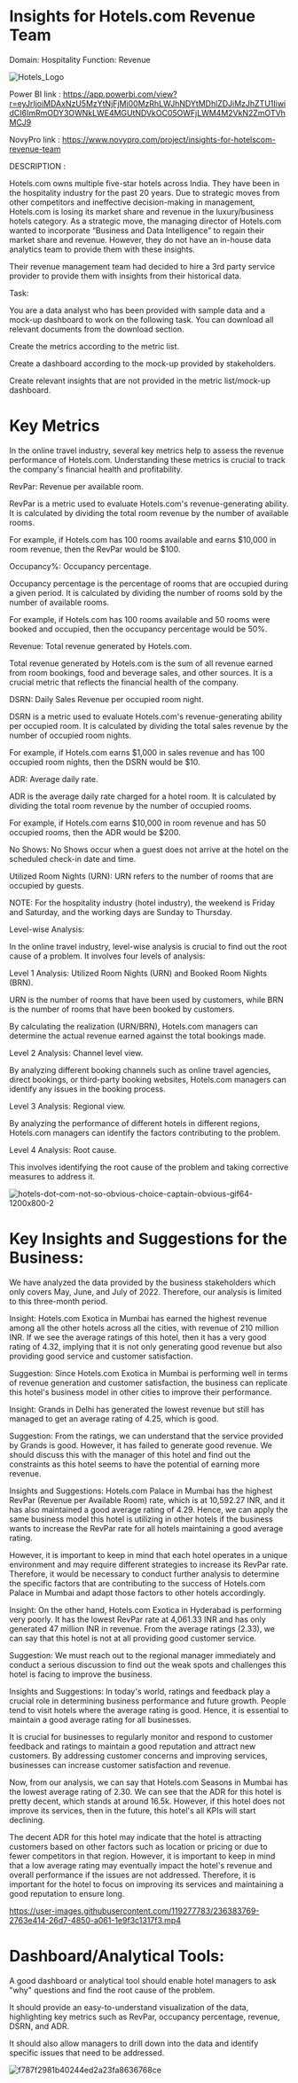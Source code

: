 # Insights for Hotels.com Revenue Team


Domain: Hospitality    Function: Revenue 



![Hotels_Logo](https://user-images.githubusercontent.com/119277783/236382213-8e7101b3-bde4-451b-a5e9-67034ec7ab27.jpg)




Power BI link : https://app.powerbi.com/view?r=eyJrIjoiMDAxNzU5MzYtNjFjMi00MzRhLWJhNDYtMDhlZDJiMzJhZTU1IiwidCI6ImRmODY3OWNkLWE4MGUtNDVkOC05OWFjLWM4M2VkN2ZmOTVhMCJ9

NovyPro link : https://www.novypro.com/project/insights-for-hotelscom-revenue-team



DESCRIPTION : 

Hotels.com owns multiple five-star hotels across India. They have been in the hospitality industry for the past 20 years. Due to strategic moves from other competitors and ineffective decision-making in management, Hotels.com is losing its market share and revenue in the luxury/business hotels category. As a strategic move, the managing director of Hotels.com wanted to incorporate “Business and Data Intelligence” to regain their market share and revenue. However, they do not have an in-house data analytics team to provide them with these insights.

Their revenue management team had decided to hire a 3rd party service provider to provide them with insights from their historical data.



Task:

You are a data analyst who has been provided with sample data and a mock-up dashboard to work on the following task. You can download all relevant documents from the download section.

Create the metrics according to the metric list.

Create a dashboard according to the mock-up provided by stakeholders.

Create relevant insights that are not provided in the metric list/mock-up dashboard.



# Key Metrics




In the online travel industry, several key metrics help to assess the revenue performance of Hotels.com. Understanding these metrics is crucial to track the company's financial health and profitability.

RevPar: Revenue per available room.

RevPar is a metric used to evaluate Hotels.com's revenue-generating ability. It is calculated by dividing the total room revenue by the number of available rooms.

For example, if Hotels.com has 100 rooms available and earns $10,000 in room revenue, then the RevPar would be $100.

Occupancy%: Occupancy percentage.

Occupancy percentage is the percentage of rooms that are occupied during a given period. It is calculated by dividing the number of rooms sold by the number of available rooms.

For example, if Hotels.com has 100 rooms available and 50 rooms were booked and occupied, then the occupancy percentage would be 50%.

Revenue: Total revenue generated by Hotels.com.

Total revenue generated by Hotels.com is the sum of all revenue earned from room bookings, food and beverage sales, and other sources. It is a crucial metric that reflects the financial health of the company.

DSRN: Daily Sales Revenue per occupied room night.

DSRN is a metric used to evaluate Hotels.com's revenue-generating ability per occupied room. It is calculated by dividing the total sales revenue by the number of occupied room nights.

For example, if Hotels.com earns $1,000 in sales revenue and has 100 occupied room nights, then the DSRN would be $10.

ADR: Average daily rate.

ADR is the average daily rate charged for a hotel room. It is calculated by dividing the total room revenue by the number of occupied rooms.

For example, if Hotels.com earns $10,000 in room revenue and has 50 occupied rooms, then the ADR would be $200.

No Shows: No Shows occur when a guest does not arrive at the hotel on the scheduled check-in date and time.

Utilized Room Nights (URN): URN refers to the number of rooms that are occupied by guests.

NOTE: For the hospitality industry (hotel industry), the weekend is Friday and Saturday, and the working days are Sunday to Thursday.

Level-wise Analysis:

In the online travel industry, level-wise analysis is crucial to find out the root cause of a problem. It involves four levels of analysis:

Level 1 Analysis: Utilized Room Nights (URN) and Booked Room Nights (BRN).

URN is the number of rooms that have been used by customers, while BRN is the number of rooms that have been booked by customers.

By calculating the realization (URN/BRN), Hotels.com managers can determine the actual revenue earned against the total bookings made.

Level 2 Analysis: Channel level view.

By analyzing different booking channels such as online travel agencies, direct bookings, or third-party booking websites, Hotels.com managers can identify any issues in the booking process.

Level 3 Analysis: Regional view.

By analyzing the performance of different hotels in different regions, Hotels.com managers can identify the factors contributing to the problem.

Level 4 Analysis: Root cause.

This involves identifying the root cause of the problem and taking corrective measures to address it.






![hotels-dot-com-not-so-obvious-choice-captain-obvious-gif64-1200x800-2](https://user-images.githubusercontent.com/119277783/236382390-2507372c-2f09-4e20-9748-78890b4ee08e.gif)





# Key Insights and Suggestions for the Business:


We have analyzed the data provided by the business stakeholders which only covers May, June, and July of 2022. Therefore, our analysis is limited to this three-month period.



Insight: Hotels.com Exotica in Mumbai has earned the highest revenue among all the other hotels across all the cities, with revenue of 210 million INR. If we see the average ratings of this hotel, then it has a very good rating of 4.32, implying that it is not only generating good revenue but also providing good service and customer satisfaction.

Suggestion: Since Hotels.com Exotica in Mumbai is performing well in terms of revenue generation and customer satisfaction, the business can replicate this hotel's business model in other cities to improve their performance.



Insight: Grands in Delhi has generated the lowest revenue but still has managed to get an average rating of 4.25, which is good.

Suggestion: From the ratings, we can understand that the service provided by Grands is good. However, it has failed to generate good revenue. We should discuss this with the manager of this hotel and find out the constraints as this hotel seems to have the potential of earning more revenue.



Insights and Suggestions: Hotels.com Palace in Mumbai has the highest RevPar (Revenue per Available Room) rate, which is at 10,592.27 INR, and it has also maintained a good average rating of 4.29. Hence, we can apply the same business model this hotel is utilizing in other hotels if the business wants to increase the RevPar rate for all hotels maintaining a good average rating.

However, it is important to keep in mind that each hotel operates in a unique environment and may require different strategies to increase its RevPar rate. Therefore, it would be necessary to conduct further analysis to determine the specific factors that are contributing to the success of Hotels.com Palace in Mumbai and adapt those factors to other hotels accordingly.



Insight: On the other hand, Hotels.com Exotica in Hyderabad is performing very poorly. It has the lowest RevPar rate at 4,061.33 INR and has only generated 47 million INR in revenue. From the average ratings (2.33), we can say that this hotel is not at all providing good customer service.

Suggestion: We must reach out to the regional manager immediately and conduct a serious discussion to find out the weak spots and challenges this hotel is facing to improve the business.



Insights and Suggestions: In today's world, ratings and feedback play a crucial role in determining business performance and future growth. People tend to visit hotels where the average rating is good. Hence, it is essential to maintain a good average rating for all businesses.

It is crucial for businesses to regularly monitor and respond to customer feedback and ratings to maintain a good reputation and attract new customers. By addressing customer concerns and improving services, businesses can increase customer satisfaction and revenue.

Now, from our analysis, we can say that Hotels.com Seasons in Mumbai has the lowest average rating of 2.30. We can see that the ADR for this hotel is pretty decent, which stands at around 16.5k. However, if this hotel does not improve its services, then in the future, this hotel's all KPIs will start declining.

The decent ADR for this hotel may indicate that the hotel is attracting customers based on other factors such as location or pricing or due to fewer competitors in that region. However, it is important to keep in mind that a low average rating may eventually impact the hotel's revenue and overall performance if the issues are not addressed. Therefore, it is important for the hotel to focus on improving its services and maintaining a good reputation to ensure long.









https://user-images.githubusercontent.com/119277783/236383769-2763e414-26d7-4850-a061-1e9f3c1317f3.mp4




# Dashboard/Analytical Tools:



A good dashboard or analytical tool should enable hotel managers to ask "why" questions and find the root cause of the problem. 

It should provide an easy-to-understand visualization of the data, highlighting key metrics such as RevPar, occupancy percentage, revenue, DSRN, and ADR.

It should also allow managers to drill down into the data and identify specific issues that need to be addressed.



![f787f2981b40244ed2a23fa8636768ce](https://user-images.githubusercontent.com/119277783/236382308-eaac22ca-50fc-4e24-a227-a4b0961776c2.gif)







